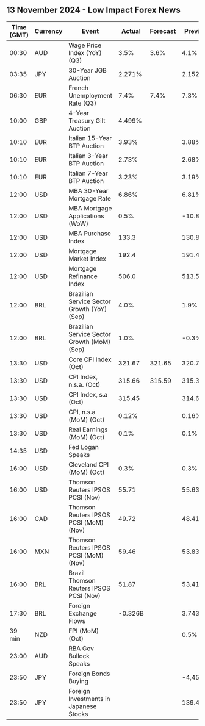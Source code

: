 ## 13 November 2024 - Low Impact Forex News

| Time (GMT) | Currency | Event | Actual | Forecast | Previous |
|------|----------|-------|--------|----------|----------|
| 00:30 | AUD | Wage Price Index (YoY) (Q3) | 3.5% | 3.6% | 4.1% |
| 03:35 | JPY | 30-Year JGB Auction | 2.271% |  | 2.152% |
| 06:30 | EUR | French Unemployment Rate (Q3) | 7.4% | 7.4% | 7.3% |
| 10:00 | GBP | 4-Year Treasury Gilt Auction | 4.499% |  |  |
| 10:10 | EUR | Italian 15-Year BTP Auction | 3.93% |  | 3.88% |
| 10:10 | EUR | Italian 3-Year BTP Auction | 2.73% |  | 2.68% |
| 10:10 | EUR | Italian 7-Year BTP Auction | 3.23% |  | 3.19% |
| 12:00 | USD | MBA 30-Year Mortgage Rate | 6.86% |  | 6.81% |
| 12:00 | USD | MBA Mortgage Applications (WoW) | 0.5% |  | -10.8% |
| 12:00 | USD | MBA Purchase Index | 133.3 |  | 130.8 |
| 12:00 | USD | Mortgage Market Index | 192.4 |  | 191.4 |
| 12:00 | USD | Mortgage Refinance Index | 506.0 |  | 513.5 |
| 12:00 | BRL | Brazilian Service Sector Growth (YoY) (Sep) | 4.0% |  | 1.9% |
| 12:00 | BRL | Brazilian Service Sector Growth (MoM) (Sep) | 1.0% |  | -0.3% |
| 13:30 | USD | Core CPI Index (Oct) | 321.67 | 321.65 | 320.77 |
| 13:30 | USD | CPI Index, n.s.a. (Oct) | 315.66 | 315.59 | 315.30 |
| 13:30 | USD | CPI Index, s.a (Oct) | 315.45 |  | 314.69 |
| 13:30 | USD | CPI, n.s.a (MoM) (Oct) | 0.12% |  | 0.16% |
| 13:30 | USD | Real Earnings (MoM) (Oct) | 0.1% |  | 0.1% |
| 14:35 | USD | Fed Logan Speaks |  |  |  |
| 16:00 | USD | Cleveland CPI (MoM) (Oct) | 0.3% |  | 0.3% |
| 16:00 | USD | Thomson Reuters IPSOS PCSI (Nov) | 55.71 |  | 55.63 |
| 16:00 | CAD | Thomson Reuters IPSOS PCSI (MoM) (Nov) | 49.72 |  | 48.41 |
| 16:00 | MXN | Thomson Reuters IPSOS PCSI (MoM) (Nov) | 59.46 |  | 53.83 |
| 16:00 | BRL | Brazil Thomson Reuters IPSOS PCSI (Nov) | 51.87 |  | 53.41 |
| 17:30 | BRL | Foreign Exchange Flows | -0.326B |  | 3.743B |
| 39 min | NZD | FPI (MoM) (Oct) |  |  | 0.5% |
| 23:00 | AUD | RBA Gov Bullock Speaks |  |  |  |
| 23:50 | JPY | Foreign Bonds Buying |  |  | -4,457.9B |
| 23:50 | JPY | Foreign Investments in Japanese Stocks |  |  | 139.4B |

